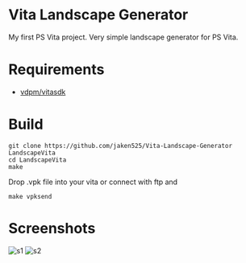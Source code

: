 Vita Landscape Generator
=============

My first PS Vita project.
Very simple landscape generator for PS Vita.

# Requirements
- [vdpm/vitasdk](https://github.com/vitasdk/vdpm/tree/master)

# Build
```shell
git clone https://github.com/jaken525/Vita-Landscape-Generator LandscapeVita
cd LandscapeVita
make
```

Drop .vpk file into your vita or connect with ftp and
```shell
make vpksend
```

# Screenshots
![s1](Vita-Landscape-Generator/screenshots/s.jpg)
![s2](Vita-Landscape-Generator/screenshots/s1.jpg)
